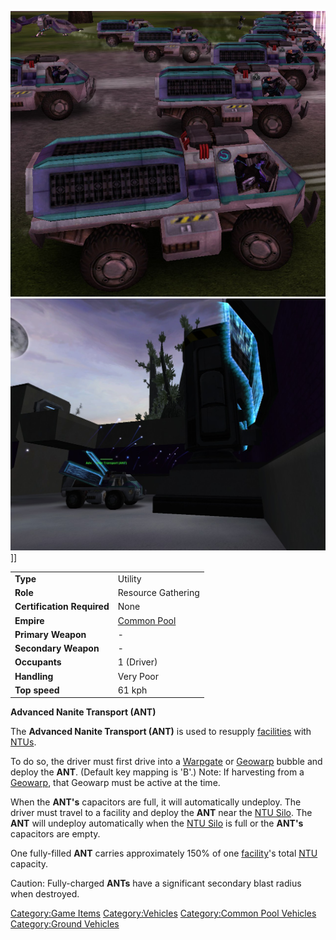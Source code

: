 ![](images/Ant.jpg "fig:Ant.jpg") ![](images/ANTatSilo.jpg "fig:ANTatSilo.jpg")\]\]

|                            |                                          |
| -------------------------- | ---------------------------------------- |
| **Type**                   | Utility                                  |
| **Role**                   | Resource Gathering                       |
| **Certification Required** | None                                     |
| **Empire**                 | [Common Pool](Common_Pool.md "wikilink") |
| **Primary Weapon**         | \-                                       |
| **Secondary Weapon**       | \-                                       |
| **Occupants**              | 1 (Driver)                               |
| **Handling**               | Very Poor                                |
| **Top speed**              | 61 kph                                   |

**Advanced Nanite Transport (ANT)**

The **Advanced Nanite Transport (ANT)** is used to resupply
[facilities](facilities.md "wikilink") with [NTUs](NTU.md "wikilink").

To do so, the driver must first drive into a
[Warpgate](Warpgate.md "wikilink") or [Geowarp](Geowarp.md "wikilink") bubble
and deploy the **ANT**. (Default key mapping is 'B'.) Note: If
harvesting from a [Geowarp](Geowarp.md "wikilink"), that Geowarp must be
active at the time.

When the **ANT's** capacitors are full, it will automatically undeploy.
The driver must travel to a facility and deploy the **ANT** near the
[NTU Silo](NTU_Silo.md "wikilink"). The **ANT** will undeploy automatically
when the [NTU Silo](NTU_Silo.md "wikilink") is full or the **ANT's**
capacitors are empty.

One fully-filled **ANT** carries approximately 150% of one
[facility](facilities.md "wikilink")'s total [NTU](NTU.md "wikilink")
capacity.

Caution: Fully-charged **ANTs** have a significant secondary blast
radius when destroyed.

[Category:Game Items](Category:Game_Items.md "wikilink")
[Category:Vehicles](Category:Vehicles.md "wikilink") [Category:Common Pool
Vehicles](Category:Common_Pool_Vehicles.md "wikilink") [Category:Ground
Vehicles](Category:Ground_Vehicles.md "wikilink")
